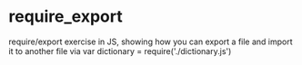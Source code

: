 # require_export
require/export exercise in JS, showing how you can export a file and import it to another file via var dictionary = require('./dictionary.js')

